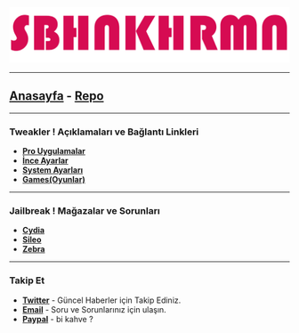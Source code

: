 ![download](https://github.com/sbhnkhrmn/sbhnkhrmn.github.io/raw/master/ikonlar/ReadMe2_Sbhnkhrmn.png)
_______________________
## [**Anasayfa**](https://github.com/sbhnkhrmn/sbhnkhrmn.github.io) - [**Repo**](https://sbhnkhrmn.github.io) 
_______________________

### Tweakler ! Açıklamaları ve Bağlantı Linkleri

* [**Pro Uygulamalar**](https://github.com/sbhnkhrmn/sbhnkhrmn.github.io/blob/master/Documents/Apps%20PRO.md)
* [**İnce Ayarlar**](https://github.com/sbhnkhrmn/sbhnkhrmn.github.io/blob/master/Documents/Tweaks.md)
* [**System Ayarları**](https://github.com/sbhnkhrmn/sbhnkhrmn.github.io/blob/master/Documents/System.md)
* [**Games(Oyunlar)**](https://github.com/sbhnkhrmn/sbhnkhrmn.github.io/blob/master/Documents/Games.md)
________________________

### Jailbreak ! Mağazalar ve Sorunları

* [**Cydia**](https://github.com/sbhnkhrmn/sbhnkhrmn.github.io/blob/master/Documents/Cydia/README.md)
* [**Sileo**](https://github.com/sbhnkhrmn/sbhnkhrmn.github.io/blob/master/Documents/Sileo/README.md) 
* [**Zebra**](https://github.com/sbhnkhrmn/sbhnkhrmn.github.io/blob/master/Documents/Zebra/README.md)
________________________

### Takip Et
* [**Twitter**](https://twitter.com/sbhnkhrmn) - Güncel Haberler için Takip Ediniz.
* [**Email**](mailto:khrmn.sbhn@gmail.com) - Soru ve Sorunlarınız için ulaşın.
* [**Paypal**](paypal.me/sbhnkhrmn) - bi kahve ?
